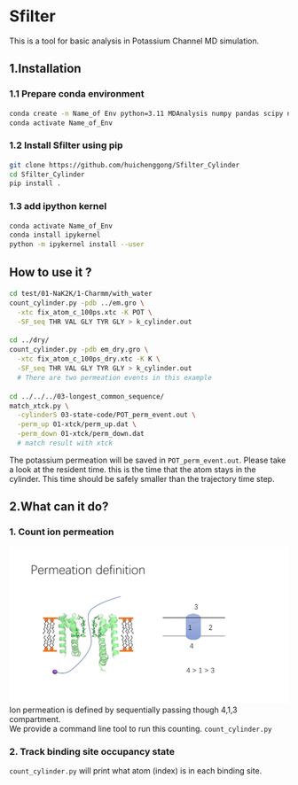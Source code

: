 # Sfilter
This is a tool for basic analysis in Potassium Channel MD simulation.

## 1.Installation
### 1.1 Prepare conda environment
```bash
conda create -n Name_of Env python=3.11 MDAnalysis numpy pandas scipy networkx matplotlib scipy -c conda-forge
conda activate Name_of_Env
```
### 1.2 Install Sfilter using pip
```bash
git clone https://github.com/huichenggong/Sfilter_Cylinder
cd Sfilter_Cylinder
pip install .
```
### 1.3 add ipython kernel
```bash
conda activate Name_of_Env
conda install ipykernel
python -m ipykernel install --user
```

## How to use it ?
```bash
cd test/01-NaK2K/1-Charmm/with_water
count_cylinder.py -pdb ../em.gro \
  -xtc fix_atom_c_100ps.xtc -K POT \
  -SF_seq THR VAL GLY TYR GLY > k_cylinder.out
  
cd ../dry/
count_cylinder.py -pdb em_dry.gro \
  -xtc fix_atom_c_100ps_dry.xtc -K K \
  -SF_seq THR VAL GLY TYR GLY > k_cylinder.out
  # There are two permeation events in this example
  
cd ../../../03-longest_common_sequence/
match_xtck.py \
  -cylinderS 03-state-code/POT_perm_event.out \
  -perm_up 01-xtck/perm_up.dat \
  -perm_down 01-xtck/perm_down.dat
  # match result with xtck
```
The potassium permeation will be saved in `POT_perm_event.out`. Please take a look at the resident time. 
this is the time that the atom stays in the cylinder. This time should be safely smaller than the trajectory 
time step. 

## 2.What can it do?
### 1. Count ion permeation  
![permeation](ion-counting.jpg "permeation definition")
Ion permeation is defined by sequentially passing though 4,1,3 compartment.  
We provide a command line tool to run this counting. `count_cylinder.py`  
### 2. Track binding site occupancy state
`count_cylinder.py` will print what atom (index) is in each binding site.